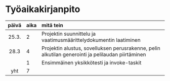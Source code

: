 # Työaikakirjanpito

| päivä | aika | mitä tein                                                                                         |
| :---: | :--- | :------------------------------------------------------------------------------------------------ |
| 25.3. | 2    | Projektin suunnittelu ja vaatimusmäärittelydokumentin laatiminen                                  |
| 28.3  | 4    | Projektin alustus, sovelluksen perusrakenne, pelin alkutilan generointi ja pelilaudan piirtäminen |
|       | 1    | Ensimmäinen yksikkötesti ja invoke-taskit                                                         |
|  yht  | 7    |                                                                                                   |
